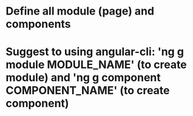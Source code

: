 # Define all module (page) and components

# Suggest to using angular-cli: 'ng g module MODULE_NAME' (to create module) and 'ng g component COMPONENT_NAME' (to create component)
